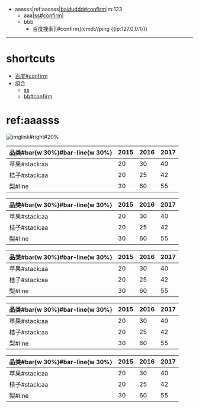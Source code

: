 - aaasss|ref:aaasss|[baiduddd#confirm](https://baidu{{.}}com)|m:123
	- aaa|[ss#confirm](grp://file:///notepad)|[](grp://file:///emeditor)
	- bbb
		- 百度搜索|[#confirm](cmd://ping {{ip:127.0.0.1}})
		
***
# shortcuts
- [百度#confirm](https://baidu.c{{o}}m)
- 组合
	- [ss](file:///notepad)
	- [bb#confirm](file:///emeditor)


# ref:aaasss




![imglink#right#20%](https://gitee.com/static/images/logo-black.svg)


|品类#bar{w 30%}#bar-line{w  30%}|2015|2016|2017|
|-|-|-|-|
|苹果#stack:aa|20|30|40|
|桔子#stack:aa|20|25|42|
|梨#line|30|60|55|

|品类#bar{w 30%}#bar-line{w  30%}|2015|2016|2017|
|-|-|-|-|
|苹果#stack:aa|20|30|40|
|桔子#stack:aa|20|25|42|
|梨#line|30|60|55|

|品类#bar{w 30%}#bar-line{w  30%}|2015|2016|2017|
|-|-|-|-|
|苹果#stack:aa|20|30|40|
|桔子#stack:aa|20|25|42|
|梨#line|30|60|55|


|品类#bar{w 30%}#bar-line{w  30%}|2015|2016|2017|
|-|-|-|-|
|苹果#stack:aa|20|30|40|
|桔子#stack:aa|20|25|42|
|梨#line|30|60|55|


|品类#bar{w 30%}#bar-line{w  30%}|2015|2016|2017|
|-|-|-|-|
|苹果#stack:aa|20|30|40|
|桔子#stack:aa|20|25|42|
|梨#line|30|60|55|